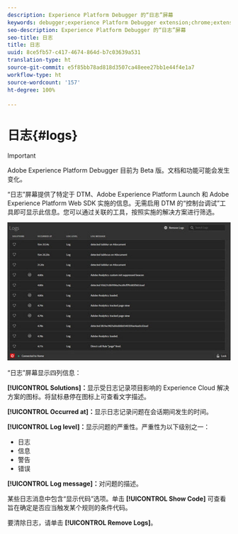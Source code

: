 ```yaml
---
description: Experience Platform Debugger 的“日志”屏幕
keywords: debugger;experience Platform Debugger extension;chrome;extension;logs
seo-description: Experience Platform Debugger 的“日志”屏幕
seo-title: 日志
title: 日志
uuid: 8ce5fb57-c417-4674-864d-b7c03639a531
translation-type: ht
source-git-commit: e5f85bb78ad818d3507ca48eee27bb1e44f4e1a7
workflow-type: ht
source-wordcount: '157'
ht-degree: 100%

---
```



# 日志{#logs}

>[!IMPORTANT]
>
>Adobe Experience Platform Debugger 目前为 Beta 版。文档和功能可能会发生变化。

“日志”屏幕提供了特定于 DTM、Adobe Experience Platform Launch 和 Adobe Experience Platform Web SDK 实施的信息。无需启用 DTM 的“控制台调试”工具即可显示此信息。您可以通过关联的工具，按照实施的解决方案进行筛选。

![](assets/logs.jpg)

“日志”屏幕显示四列信息：

**[!UICONTROL Solutions]：**&#x200B;显示受日志记录项目影响的 Experience Cloud 解决方案的图标。将鼠标悬停在图标上可查看文字描述。

**[!UICONTROL Occurred at]：**&#x200B;显示日志记录问题在会话期间发生的时间。

**[!UICONTROL Log level]：**&#x200B;显示问题的严重性。严重性为以下级别之一：

* 日志
* 信息
* 警告
* 错误

**[!UICONTROL Log message]：**&#x200B;对问题的描述。

某些日志消息中包含“显示代码”选项。单击 **[!UICONTROL Show Code]** 可查看旨在确定是否应当触发某个规则的条件代码。

要清除日志，请单击 **[!UICONTROL Remove Logs]**。
